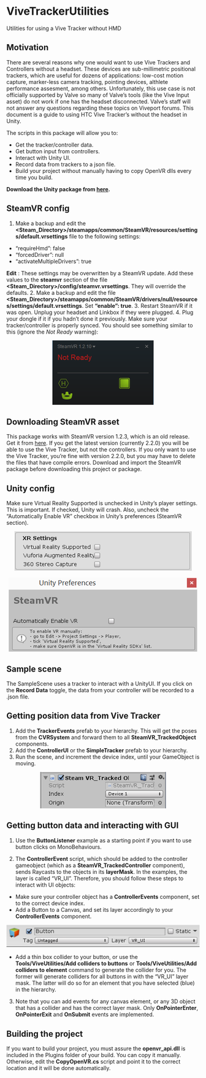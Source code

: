 # ViveTrackerUtilities
Utilities for using a Vive Tracker without HMD


## Motivation
There are several reasons  why one  would want to use Vive Trackers and Controllers without a headset. These devices are sub-millimetric positional trackers, which are useful for dozens of applications: low-cost motion capture, marker-less camera tracking, pointing devices, althlete performance assesment, among others.
Unfortunately, this use case is  not officially supported by Valve so many of Valve’s tools (like the Vive Input asset) do not work if one has the headset disconnected. Valve’s staff will not answer any questions regarding these topics on Viveport forums. 
This document is a guide to using HTC Vive Tracker’s without the headset in Unity. 

The scripts in this package will allow you to:
* Get the tracker/controller data.
* Get button input from controllers.
* Interact with Unity UI.
* Record data from trackers to a json file.
* Build your project without manually having to copy OpenVR dlls every time you build. 

__Download the Unity package from [here](https://github.com/sergiobd/ViveTrackerUtilities).__

## SteamVR config
1.	Make a backup and edit the **<Steam_Directory>/steamapps/common/SteamVR/resources/settings/default.vrsettings** file to the following settings:

* “requireHmd”: false
* “forcedDriver”: null
* “activateMultipleDrivers”: true

**Edit** : These settings may be overwritten by a SteamVR update. Add these values to the **steamvr** section of the file **<Steam_Directory>/config/steamvr.vrsettings**. They will override the defaults.
2.	Make a backup and edit the file **<Steam_Directory>/steamapps/common/SteamVR/drivers/null/resources/settings/default.vrsettings**. Set **“enable”: true**.
3.	Restart SteamVR if it was open. Unplug your headset and Linkbox if they were plugged.
4.	Plug your dongle if it if you hadn’t done it previously. Make sure your tracker/controller is properly synced. You should see something similar to this (ignore the *Not Ready* warning):

<p align="center">
  <img src="/DocImages/Tracker_SteamVR.png">
</p>
 
## Downloading SteamVR asset
This package works with SteamVR version 1.2.3, which is an old release. Get it from [here](https://github.com/ValveSoftware/steamvr_unity_plugin/releases/tag/1.2.3). If you get the latest version (currently 2.2.0) you will be able to use the Vive Tracker, but not the controllers. If you only want to use the Vive Tracker, you’re fine with version 2.2.0, but you may have to delete the files that have compile errors. 
Download and import the SteamVR package before downloading this project or package.

## Unity config
Make sure Virtual Reality Supported is unchecked in Unity’s player settings. This is important. If checked, Unity will crash. Also, uncheck the “Automatically Enable VR” checkbox in Unity’s preferences (SteamVR section).

<p align="center">
  <img src="/DocImages/XRSettings.png">
</p>

<p align="center">
  <img src="/DocImages/UnityPrefs.png">
</p>
 
## Sample scene
The SampleScene uses a tracker to interact with a UnityUI. If you click on the **Record Data** toggle, the data from your controller will be recorded to a .json file.

## Getting position data from Vive Tracker

1.	Add the **TrackerEvents** prefab to your hierarchy. This will get the poses from the **CVRSystem** and forward them to all **SteamVR_TrackedObject** components.
2.	Add the **ControllerUI** or the **SimpleTracker** prefab to your hierarchy.
3.	Run the scene, and increment the device index, until your GameObject is moving.

<p align="center">
  <img src="/DocImages/TrackedObject.png">
</p>
 

## Getting button data and interacting with GUI
1.	Use the **ButtonListener** example as a starting point if you want to use button clicks on MonoBehaviours.

2.	The **ControllerEvent** script, which should be added to the controller gameobject  (which as a **SteamVR_TrackedController** component), sends Raycasts  to the objects in its **layerMask**. In the examples, the layer is called “VR_UI”. Therefore, you should follow these steps to interact with UI objects:
* Make sure your controller object has a **ControllerEvents** component, set to the correct device index.
* Add a Button to a Canvas, and set its layer accordingly to your **ControllerEvents** component.

<p align="center">
  <img src="/DocImages/Button.png">
</p>
 

* Add a thin box collider to your button, or use the **Tools/ViveUtilities/Add colliders to buttons** or **Tools/ViveUtilities/Add colliders to element** command to generate the collider for you. The former will generate colliders for all buttons in with the “VR_UI” layer mask. The latter will do so for an element that you have selected (blue) in the hierarchy.

3.	Note that you can add events for any canvas element, or any 3D object that has a collider and has the correct layer mask. Only **OnPointerEnter**, **OnPointerExit** and **OnSubmit** events are implemented.

## Building the project
If you want to build your project, you must assure the **openvr_api.dll** is included in the Plugins folder of your build. You can copy it manually. Otherwise, edit the **CopyOpenVR.cs** script and point it to the correct location and it will be done automatically. 
